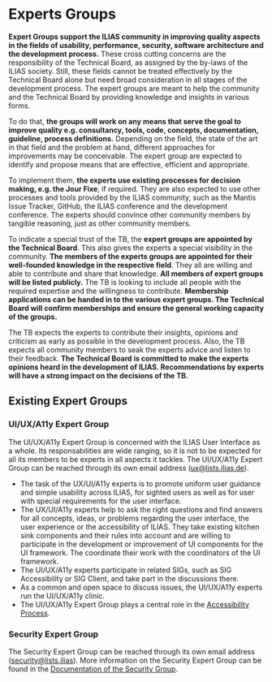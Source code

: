 # Experts Groups

**Expert Groups support the ILIAS community in improving quality aspects in the
fields of usability, performance, security, software architecture and the
development process.** These cross cutting concerns are the responsibility of
the Technical Board, as assigned by the by-laws of the ILIAS society. Still,
these fields cannot be treated effectively by the Technical Board alone but
need broad consideration in all stages of the development process. The expert
groups are meant to help the community and the Technical Board by providing
knowledge and insights in various forms.

To do that, **the groups will work on any means that serve the goal to improve
quality e.g. consultancy, tools, code, concepts, documentation, guideline, process
definitions.** Depending on the field, the state of the art in that field and the
problem at hand, different approaches for improvements may be conceivable. The
expert group are expected to identify and propose means that are effective,
efficient and appropriate.

To implement them, **the experts use existing processes for decision making, e.g.
the Jour Fixe**, if required. They are also expected to use other processes and
tools provided by the ILIAS community, such as the Mantis Issue Tracker, GitHub,
the ILIAS conference and the development conference. The experts should convince
other community members by tangible reasoning, just as other community members.

To indicate a special trust of the TB, the **expert groups are appointed by the
Technical Board**. This also gives the experts a special visibility in the
community. **The members of the experts groups are appointed for their well-founded
knowledge in the respective field**. They all are willing and able to
contribute and share that knowledge. **All members of expert groups will be listed
publicly.** The TB is looking to include all people with the required expertise
and the willingness to contribute. **Membership applications can be handed in to
the various expert groups. The Technical Board will confirm memberships and ensure
the general working capacity of the groups.**

The TB expects the experts to contribute their insights, opinions and criticism
as early as possible in the development process. Also, the TB expects all community
members to seak the experts advice and listen to their feedback. **The Technical
Board is committed to make the experts opinions heard in the development of ILIAS.
Recommendations by experts will have a strong impact on the decisions of the TB.** 

## Existing Expert Groups
### UI/UX/A11y Expert Group
The UI/UX/A11y Expert Group is concerned with the ILIAS User Interface as a whole. Its
responsabilities are wide ranging, so it is not to be expected for all its members to be
experts in all aspects it tackles. The UI/UX/A11y Expert Group can be reached through its own
email address (ux@lists.ilias.de).
* The task of the UX/UI/A11y experts is to promote uniform user guidance and simple usability across ILIAS, for sighted users as well as for user with special requirements for the user interface.
* The UX/UI/A11y experts help to ask the right questions and find answers for all concepts, ideas, or problems regarding the user interface, the user experience or the accessibility of ILIAS. They take existing kitchen sink components and their rules into account and are willing to participate in the development or improvement of UI components for the UI framework. The coordinate their work with the coordinators of the UI framework.
* The UI/UX/A11y experts participate in related SIGs, such as SIG Accessibility or SIG Client, and take part in the discussions there.
* As a common and open space to discuss issues, the UI/UX/A11y experts run the UI/UX/A11y clinic.
* The UI/UX/A11y Expert Group plays a central role in the [Accessibility Process](accessibility-process.md#participants).

### Security Expert Group
The Security Expert Group can be reached through its own email address (security@lists.ilias).
More information on the Security Expert Group can be found in the
[Documentation of the Security Group](security.md).